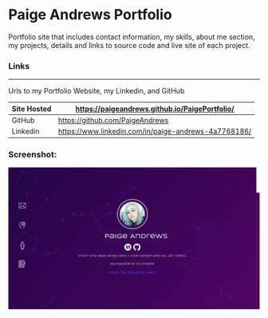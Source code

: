 # Paige Andrews Portfolio
Portfolio site that includes contact information, my skills, about me section, my projects, details and links to source code and live site of each project.


### Links
___
Urls to my Portfolio Website, my Linkedin, and GitHub

| Site Hosted | https://paigeandrews.github.io/PaigePortfolio/|
| ------ | ------ |
| GitHub | https://github.com/PaigeAndrews |
| Linkedin | https://www.linkedin.com/in/paige-andrews-4a7768186/ |

### Screenshot:

![Portfolio Screen shot](https://raw.githubusercontent.com/PaigeAndrews/PaigePortfolio/master/images/screenShot.png "portfolio")
